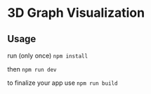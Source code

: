 # 3D Graph Visualization

## Usage
run (only once)
```npm install```

then
```npm run dev```

to finalize your app use
```npm run build```